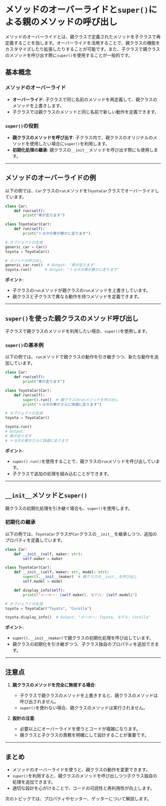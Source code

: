 # メソッドのオーバーライドと`super()`による親のメソッドの呼び出し

メソッドのオーバーライドとは、親クラスで定義されたメソッドを子クラスで再定義することを指します。オーバーライドを活用することで、親クラスの機能をカスタマイズしたり拡張したりすることが可能です。また、子クラスで親クラスのメソッドを呼び出す際に`super()`を使用することが一般的です。

## 基本概念

### メソッドのオーバーライド
- **オーバーライド**: 子クラスで同じ名前のメソッドを再定義して、親クラスのメソッドを上書きします。
- 子クラスでは親クラスのメソッドと同じ名前で新しい動作を定義できます。

### `super()`の役割
- **親クラスのメソッドを呼び出す**: 子クラス内で、親クラスのオリジナルのメソッドを使用したい場合に`super()`を利用します。
- **初期化処理の継承**: 親クラスの`__init__`メソッドを呼び出す際にも使用します。

---

## メソッドのオーバーライドの例

以下の例では、`Car`クラスの`run`メソッドを`ToyotaCar`クラスでオーバーライドしています。

```python
class Car:
    def run(self):
        print("車が走ります")

class ToyotaCar(Car):
    def run(self):
        print("トヨタの車が静かに走ります")

# オブジェクトの生成
generic_car = Car()
toyota = ToyotaCar()

# メソッドの呼び出し
generic_car.run()  # Output: "車が走ります"
toyota.run()      # Output: "トヨタの車が静かに走ります"
```

**ポイント**:
- 子クラスの`run`メソッドが親クラスの`run`メソッドを上書きしています。
- 親クラスと子クラスで異なる動作を持つメソッドを定義できます。

---

## `super()`を使った親クラスのメソッド呼び出し

子クラスで親クラスのメソッドを利用したい場合、`super()`を使用します。

### `super()`の基本例

以下の例では、`run`メソッドで親クラスの動作を引き継ぎつつ、新たな動作を追加しています。

```python
class Car:
    def run(self):
        print("車が走ります")

class ToyotaCar(Car):
    def run(self):
        super().run()  # 親クラスのrunメソッドを呼び出し
        print("トヨタの車がさらに快適に走ります")

# オブジェクトの生成
toyota = ToyotaCar()

toyota.run()
# Output:
# 車が走ります
# トヨタの車がさらに快適に走ります
```

**ポイント**:
- `super().run()`を使用することで、親クラスの`run`メソッドを呼び出しています。
- 子クラスで追加の処理を組み込むことができます。

---

## `__init__`メソッドと`super()`

親クラスの初期化処理を引き継ぐ場合も、`super()`を使用します。

### 初期化の継承

以下の例では、`ToyotaCar`クラスが`Car`クラスの`__init__`を継承しつつ、追加のプロパティを定義しています。

```python
class Car:
    def __init__(self, maker: str):
        self.maker = maker

class ToyotaCar(Car):
    def __init__(self, maker: str, model: str):
        super().__init__(maker)  # 親クラスの__init__を呼び出し
        self.model = model

    def display_info(self):
        print(f"メーカー: {self.maker}, モデル: {self.model}")

# オブジェクトの生成
toyota = ToyotaCar("Toyota", "Corolla")

toyota.display_info()  # Output: "メーカー: Toyota, モデル: Corolla"
```

**ポイント**:
- `super().__init__(maker)`で親クラスの初期化処理を呼び出しています。
- 親クラスの初期化を引き継ぎつつ、子クラス独自のプロパティを追加できます。

---

## 注意点

1. **親クラスのメソッドを完全に無視する場合**:
   - 子クラスで親クラスのメソッドを上書きすると、親クラスのメソッドは呼び出されません。
   - `super()`を使わない場合、親クラスのメソッドは実行されません。

2. **設計の注意**:
   - 必要以上にオーバーライドを使うとコードが複雑になります。
   - 親クラスと子クラスの責務を明確にして設計することが重要です。

---

## まとめ
- メソッドのオーバーライドを使うと、親クラスの動作を変更できます。
- `super()`を利用すると、親クラスのメソッドを呼び出しつつ子クラス独自の処理を追加できます。
- 適切な設計を心がけることで、コードの可読性と再利用性が向上します。

次のトピックでは、プロパティやセッター、ゲッターについて解説します。

